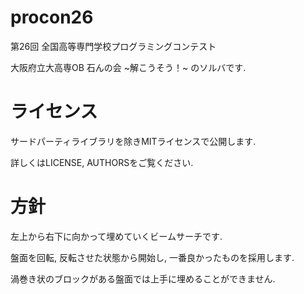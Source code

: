 # procon26
第26回 全国高等専門学校プログラミングコンテスト

大阪府立大高専OB 石んの会 ~解こうそう！~ のソルバです.

# ライセンス
サードパーティライブラリを除きMITライセンスで公開します.

詳しくはLICENSE, AUTHORSをご覧ください.

# 方針
左上から右下に向かって埋めていくビームサーチです.

盤面を回転, 反転させた状態から開始し, 一番良かったものを採用します.

渦巻き状のブロックがある盤面では上手に埋めることができません.
